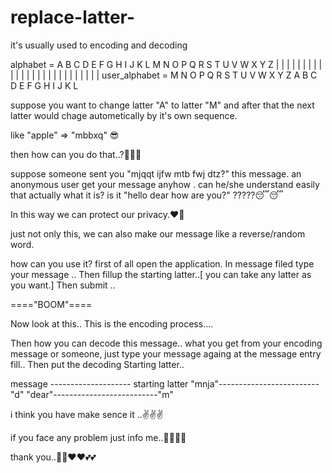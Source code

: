 # replace-latter-
it's usually used to encoding and decoding 


alphabet        =    A B C D E F G H I J K L M N O P Q R S T U V W X Y Z
                     | | | | | | | | | | | | | | | | | | | | | | | | | |
user_alphabet   =    M N O P Q R S T U V W X Y Z A B C D E F G H I J K L
 
suppose you want to change latter "A" to latter "M" and after that the next latter would chage autometically by it's own sequence.

like "apple" => "mbbxq"  😎

then how can you do that..?🤷‍♂️🤷‍

suppose someone sent you "mjqqt ijfw mtb fwj dtz?" this message. an anonymous user get your message anyhow . can he/she understand easily that actually what it is?
is it "hello dear how are you?" ?????😴😴

In this way we can protect our privacy.❤💖

just not only this, we can also make our message like a reverse/random word.

how can you use it?
first of all open the application.
In message filed type your message ..
Then fillup the starting latter..[ you can take any latter as you want.]
Then submit ..

===="BOOM"====

Now look at this..
This is the encoding process....

Then how you can decode this message..
what you get from your encoding message or someone, just type your message againg at the message entry fill..
Then put the decoding Starting latter..
 
message -------------------- starting latter
"mnja"------------------------- "d"
"dear"--------------------------"m"

i think you have make sence it ..✌✌✌

if you face any problem just info me..🤦‍♂️🤷‍♀️

thank you..💖💖❤❤💕💕
